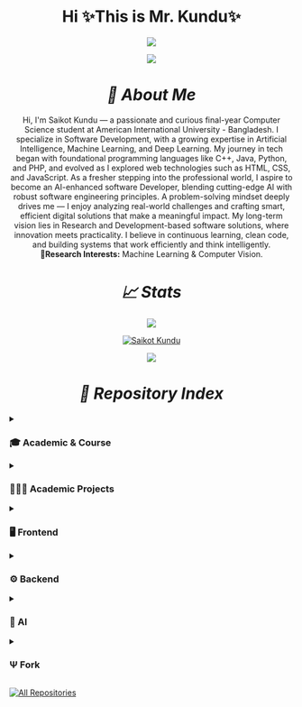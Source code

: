 <!-- heading section -->
<h1 align="center">Hi ✨This is Mr. Kundu✨</h1>
<p align="center">
  <kbd>
    <img src="https://user-images.githubusercontent.com/74038190/225813708-98b745f2-7d22-48cf-9150-083f1b00d6c9.gif" />
  </kbd>
</p>

<!-- profile view badge section -->
<p align="center">
    <img src="https://komarev.com/ghpvc/?username=CodePoint-46615&color=282a36&style=for-the-badge" /> 
</p>

<!-- About Me Section -->

**_<h1 align="center">🎲 About Me </h1>_**

  <p align="center">
  Hi, I'm Saikot Kundu — a passionate and curious final-year Computer Science student at American International University - Bangladesh. I specialize in Software Development, with a growing expertise in Artificial Intelligence, Machine Learning, and Deep Learning. My journey in tech began with foundational programming languages like C++, Java, Python, and PHP, and evolved as I explored web technologies such as HTML, CSS, and JavaScript. As a fresher stepping into the professional world, I aspire to become an AI-enhanced software Developer, blending cutting-edge AI with robust software engineering principles. A problem-solving mindset deeply drives me — I enjoy analyzing real-world challenges and crafting smart, efficient digital solutions that make a meaningful impact. My long-term vision lies in Research and Development-based software solutions, where innovation meets practicality. I believe in continuous learning, clean code, and building systems that work efficiently and think intelligently.<br>
  <b>🔎Research Interests:</b> Machine Learning & Computer Vision.
  </p>

<!-- Stat Section -->

**_<h1 align="center">📈 Stats </h1>_**

   <p align="center"><img src="https://github-readme-stats.vercel.app/api?username=CodePoint-46615&theme=vue-dark&show_icons=true&hide_border=true&count_private=true"/></p>

  <p align="center">
    <a href="https://git.io/streak-stats">
      <img src="https://streak-stats.demolab.com/?user=CodePoint-46615&theme=vue-dark" alt="Saikot Kundu" /> 
    </a>
  </p>

  <p align="center"><img src="https://github-readme-stats.vercel.app/api/top-langs/?username=CodePoint-46615&hide=Hack&theme=vue-dark&layout=compact"/></p>

  <!-- Markdown for the Github Stats -->

  <!-- ![CodePoint-46615's Stats](https://github-readme-stats.vercel.app/api?username=CodePoint-46615&theme=vue-dark&show_icons=true&hide_border=true&count_private=true)

  ![CodePoint-46615's Streak](https://streak-stats.demolab.com/?user=CodePoint-46615&theme=vue-dark)

  ![CodePoint-46615's Top Languages](https://github-readme-stats.vercel.app/api/top-langs/?username=CodePoint-46615&hide=Hack&theme=vue-dark&layout=compact)  -->

<!-- Repositories Section -->

**_<h1 align="center">📝 Repository Index </h1>_**

<!-- Course Related Repo -->
<details close>
  <summary><h3>🎓 Academic & Course</h3></summary>
  <p align="left">
    <a href="https://github.com/CodePoint-46615/learning-web-technologies-fall2024-2025-sec-e"><img width="400" src="https://denvercoder1-github-readme-stats.vercel.app/api/pin/?username=CodePoint-46615&repo=learning-web-technologies-fall2024-2025-sec-e&cache_bust=1&theme=react&bg_color=1F222E&title_color=F85D7F&hide_border=true&icon_color=F8D866&show_icons=false" alt="learning-web-technologies-fall2024-2025-sec-e"></a>
  </p>
</details>

<!-- Academic Project Related -->
<details close>
  <summary><h3>👩🏻‍💻 Academic Projects</h3></summary>

  <p align="left">
    <a href="https://github.com/CodePoint-46615/Uran"><img width="278" src="https://denvercoder1-github-readme-stats.vercel.app/api/pin/?username=CodePoint-46615&repo=Uran&cache_bust=1&theme=react&bg_color=1F222E&title_color=F85D7F&hide_border=true&icon_color=F8D866&show_icons=false" alt="Uran"></a>
    <a href="https://github.com/CodePoint-46615/Software-Quality-and-Testing"><img width="278" src="https://denvercoder1-github-readme-stats.vercel.app/api/pin/?username=CodePoint-46615&repo=Software-Quality-and-Testing&cache_bust=1&theme=react&bg_color=1F222E&title_color=F85D7F&hide_border=true&icon_color=F8D866&show_icons=false" alt="Software-Quality-and-Testing"></a>
    <a href="https://github.com/CodePoint-46615/anada-niloy-orphanage"><img width="278" src="https://denvercoder1-github-readme-stats.vercel.app/api/pin/?username=CodePoint-46615&repo=anada-niloy-orphanage&cache_bust=1&theme=react&bg_color=1F222E&title_color=F85D7F&hide_border=true&icon_color=F8D866&show_icons=false" alt="anada-niloy-orphanage"></a>
    <a href="https://github.com/CodePoint-46615/AgriPro"><img width="278" src="https://denvercoder1-github-readme-stats.vercel.app/api/pin/?username=CodePoint-46615&repo=AgriPro&cache_bust=1&theme=react&bg_color=1F222E&title_color=F85D7F&hide_border=true&icon_color=F8D866&show_icons=false" alt="AgriPro"></a>
  </p>

</details>

<!-- Frontend Repo -->
<details close>
  <summary><h3>🖥️ Frontend</h3></summary>
  <p align="left">
    <a href="https://github.com/CodePoint-46615/AgriPro"><img width="278" src="https://denvercoder1-github-readme-stats.vercel.app/api/pin/?username=CodePoint-46615&repo=AgriPro&cache_bust=1&theme=react&bg_color=1F222E&title_color=F85D7F&hide_border=true&icon_color=F8D866&show_icons=false" alt="AgriPro"></a>
  </p>
</details>

<!-- Backend Repo -->
<details close>
  <summary><h3>⚙️ Backend</h3></summary>
  <p align="left">
    <a href="https://github.com/CodePoint-46615/AgriPro"><img width="278" src="https://denvercoder1-github-readme-stats.vercel.app/api/pin/?username=CodePoint-46615&repo=AgriPro&cache_bust=1&theme=react&bg_color=1F222E&title_color=F85D7F&hide_border=true&icon_color=F8D866&show_icons=false" alt="AgriPro"></a>
  </p>
</details>

<!-- AI Repo -->
<details close>
  <summary><h3>🤖 AI</h3></summary>
  <p align="left">
    <a href="https://github.com/CodePoint-46615/AgriPro"><img width="278" src="https://denvercoder1-github-readme-stats.vercel.app/api/pin/?username=CodePoint-46615&repo=AgriPro&cache_bust=1&theme=react&bg_color=1F222E&title_color=F85D7F&hide_border=true&icon_color=F8D866&show_icons=false" alt="AgriPro"></a>
  </p>
</details>

<!-- Forked Repo -->
<details close>
  <summary><h3>Ψ Fork</h3></summary>
  <p align="left">
    <a href="https://github.com/CodePoint-46615/AgriPro"><img width="278" src="https://denvercoder1-github-readme-stats.vercel.app/api/pin/?username=CodePoint-46615&repo=AgriPro&cache_bust=1&theme=react&bg_color=1F222E&title_color=F85D7F&hide_border=true&icon_color=F8D866&show_icons=false" alt="AgriPro"></a>
  </p>
</details>

<a href="https://github.com/DenverCoder1?tab=repositories&sort=stargazers"><img alt="All Repositories" title="All Repositories" src="https://custom-icon-badges.demolab.com/badge/-Click%20Here%20For%20All%20My%20Repos-1F222E?style=for-the-badge&logoColor=white&logo=repo"/></a>
